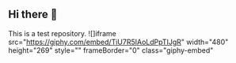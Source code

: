 ## Hi there 👋
This is a test repository.
![]iframe src="https://giphy.com/embed/TiU7R5IAoLdPpTIJgR" width="480" height="269" style="" frameBorder="0" class="giphy-embed" 

<!--
**leri-yeah/leri-yeah** is a ✨ _special_ ✨ repository because its `README.md` (this file) appears on your GitHub profile.

Here are some ideas to get you started:

- 🔭 I’m currently working on ...
- 🌱 I’m currently learning ...
- 👯 I’m looking to collaborate on ...
- 🤔 I’m looking for help with ...
- 💬 Ask me about ...
- 📫 How to reach me: ...
- 😄 Pronouns: ...
- ⚡ Fun fact: ...
-->
